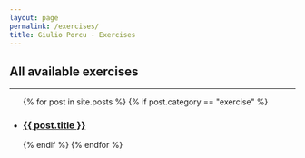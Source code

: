 ```yaml
---
layout: page
permalink: /exercises/
title: Giulio Porcu - Exercises
---
```

<div>
  <h2>All available exercises</h2>
  <hr />
  <ul>
  {% for post in site.posts %}
      {% if post.category == "exercise" %}
        <li>
            <h3>
                <a href="{{ post.url }}" >{{ post.title }}</a>
            </h3>
        </li>
      {% endif %}
  {% endfor %}
  </ul>
</div>